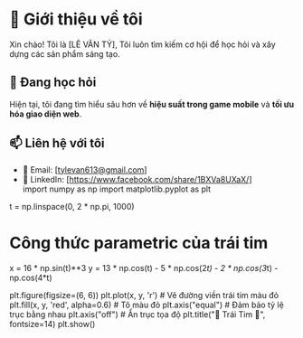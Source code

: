 # 🚀 Giới thiệu về tôi  

Xin chào! Tôi là [LÊ VĂN TÝ],  Tôi luôn tìm kiếm cơ hội để học hỏi và xây dựng các sản phẩm sáng tạo.                  
## 🌱 Đang học hỏi  
Hiện tại, tôi đang tìm hiểu sâu hơn về **hiệu suất trong game mobile** và **tối ưu hóa giao diện web**.  

## 📫 Liên hệ với tôi  
- 📧 Email: [tylevan613@gmail.com]  
- 🔗 LinkedIn: [https://www.facebook.com/share/1BXVa8UXaX/]  
import numpy as np
import matplotlib.pyplot as plt

t = np.linspace(0, 2 * np.pi, 1000)

# Công thức parametric của trái tim
x = 16 * np.sin(t)**3
y = 13 * np.cos(t) - 5 * np.cos(2*t) - 2 * np.cos(3*t) - np.cos(4*t)

plt.figure(figsize=(6, 6))
plt.plot(x, y, 'r')  # Vẽ đường viền trái tim màu đỏ
plt.fill(x, y, 'red', alpha=0.6)  # Tô màu đỏ
plt.axis("equal")  # Đảm bảo tỷ lệ trục bằng nhau
plt.axis("off")  # Ẩn trục tọa độ
plt.title("💖 Trái Tim 💖", fontsize=14)
plt.show()